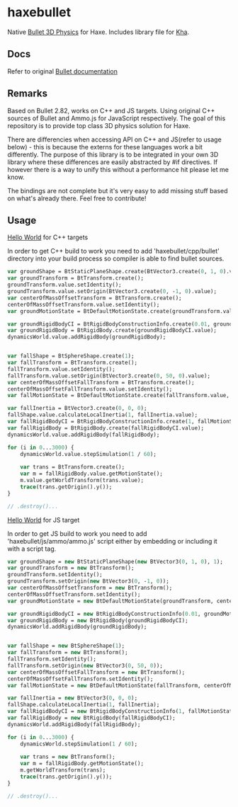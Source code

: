 # haxebullet

Native [Bullet 3D Physics](http://bulletphysics.org/) for Haxe. Includes library file for [Kha](https://github.com/KTXSoftware/Kha).

## Docs
Refer to original [Bullet documentation](http://bulletphysics.org/mediawiki-1.5.8/index.php/Main_Page)

## Remarks
Based on Bullet 2.82, works on C++ and JS targets. Using original C++ sources of Bullet and Ammo.js for JavaScript respectively. The goal of this repository is to provide top class 3D physics solution for Haxe.

There are differencies when accessing API on C++ and JS(refer to usage below) - this is because the externs for these languages work a bit differently. The purpose of this library is to be integrated in your own 3D library where these differences are easily abstracted by #if directives. If however there is a way to unify this without a performance hit please let me know.

The bindings are not complete but it's very easy to add missing stuff based on what's already there. Feel free to contribute!

## Usage

[Hello World](http://bulletphysics.org/mediawiki-1.5.8/index.php/Hello_World) for C++ targets

In order to get C++ build to work you need to add 'haxebullet/cpp/bullet' directory into your build process so compiler is able to find bullet sources.

``` hx
var groundShape = BtStaticPlaneShape.create(BtVector3.create(0, 1, 0).value, 1);
var groundTransform = BtTransform.create();
groundTransform.value.setIdentity();
groundTransform.value.setOrigin(BtVector3.create(0, -1, 0).value);
var centerOfMassOffsetTransform = BtTransform.create();
centerOfMassOffsetTransform.value.setIdentity();
var groundMotionState = BtDefaultMotionState.create(groundTransform.value, centerOfMassOffsetTransform.value);

var groundRigidBodyCI = BtRigidBodyConstructionInfo.create(0.01, groundMotionState, groundShape, BtVector3.create(0, 0, 0).value);
var groundRigidBody = BtRigidBody.create(groundRigidBodyCI.value);
dynamicsWorld.value.addRigidBody(groundRigidBody);


var fallShape = BtSphereShape.create(1);
var fallTransform = BtTransform.create();
fallTransform.value.setIdentity();
fallTransform.value.setOrigin(BtVector3.create(0, 50, 0).value);
var centerOfMassOffsetFallTransform = BtTransform.create();
centerOfMassOffsetFallTransform.value.setIdentity();
var fallMotionState = BtDefaultMotionState.create(fallTransform.value, centerOfMassOffsetFallTransform.value);

var fallInertia = BtVector3.create(0, 0, 0);
fallShape.value.calculateLocalInertia(1, fallInertia.value);
var fallRigidBodyCI = BtRigidBodyConstructionInfo.create(1, fallMotionState, fallShape, fallInertia.value);
var fallRigidBody = BtRigidBody.create(fallRigidBodyCI.value);
dynamicsWorld.value.addRigidBody(fallRigidBody);

for (i in 0...3000) {
	dynamicsWorld.value.stepSimulation(1 / 60);
	
	var trans = BtTransform.create();
	var m = fallRigidBody.value.getMotionState();
	m.value.getWorldTransform(trans.value);
	trace(trans.getOrigin().y());
}

// .destroy()...
```

[Hello World](http://bulletphysics.org/mediawiki-1.5.8/index.php/Hello_World) for JS target

In order to get JS build to work you need to add 'haxebullet/js/ammo/ammo.js' script either by embedding or including it with a script tag.

``` hx
var groundShape = new BtStaticPlaneShape(new BtVector3(0, 1, 0), 1);
var groundTransform = new BtTransform();
groundTransform.setIdentity();
groundTransform.setOrigin(new BtVector3(0, -1, 0));
var centerOfMassOffsetTransform = new BtTransform();
centerOfMassOffsetTransform.setIdentity();
var groundMotionState = new BtDefaultMotionState(groundTransform, centerOfMassOffsetTransform);

var groundRigidBodyCI = new BtRigidBodyConstructionInfo(0.01, groundMotionState, groundShape, BtVector3.create(0, 0, 0));
var groundRigidBody = new BtRigidBody(groundRigidBodyCI);
dynamicsWorld.addRigidBody(groundRigidBody);


var fallShape = new BtSphereShape(1);
var fallTransform = new BtTransform();
fallTransform.setIdentity();
fallTransform.setOrigin(new BtVector3(0, 50, 0));
var centerOfMassOffsetFallTransform = new BtTransform();
centerOfMassOffsetFallTransform.setIdentity();
var fallMotionState = new BtDefaultMotionState(fallTransform, centerOfMassOffsetFallTransform);

var fallInertia = new BtVector3(0, 0, 0);
fallShape.calculateLocalInertia(1, fallInertia);
var fallRigidBodyCI = new BtRigidBodyConstructionInfo(1, fallMotionState, fallShape, fallInertia);
var fallRigidBody = new BtRigidBody(fallRigidBodyCI);
dynamicsWorld.addRigidBody(fallRigidBody);

for (i in 0...3000) {
	dynamicsWorld.stepSimulation(1 / 60);
	
	var trans = new BtTransform();
	var m = fallRigidBody.getMotionState();
	m.getWorldTransform(trans);
	trace(trans.getOrigin().y());
}

// .destroy()...
```
